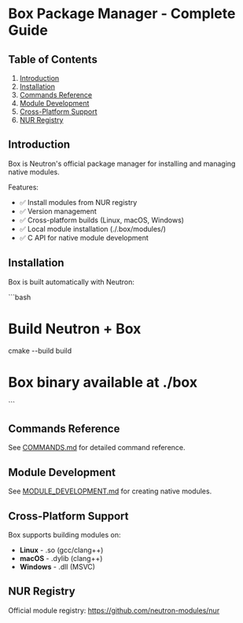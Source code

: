 # Box Package Manager - Complete Guide

## Table of Contents
1. [Introduction](#introduction)
2. [Installation](#installation)
3. [Commands Reference](#commands-reference)
4. [Module Development](#module-development)
5. [Cross-Platform Support](#cross-platform-support)
6. [NUR Registry](#nur-registry)

## Introduction

Box is Neutron's official package manager for installing and managing native modules.

Features:
- ✅ Install modules from NUR registry
- ✅ Version management
- ✅ Cross-platform builds (Linux, macOS, Windows)
- ✅ Local module installation (./.box/modules/)
- ✅ C API for native module development

## Installation

Box is built automatically with Neutron:

\`\`\`bash
# Build Neutron + Box
cmake --build build

# Box binary available at ./box
\`\`\`

## Commands Reference

See [COMMANDS.md](./COMMANDS.md) for detailed command reference.

## Module Development

See [MODULE_DEVELOPMENT.md](./MODULE_DEVELOPMENT.md) for creating native modules.

## Cross-Platform Support

Box supports building modules on:
- **Linux** - .so (gcc/clang++)
- **macOS** - .dylib (clang++)
- **Windows** - .dll (MSVC)

## NUR Registry

Official module registry: https://github.com/neutron-modules/nur
